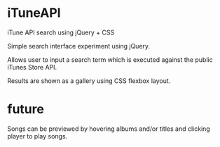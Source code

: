# iTuneAPI
iTune API search using jQuery + CSS

Simple search interface experiment using jQuery.

Allows user to input a search term which is executed against the public iTunes Store API.

Results are shown as a gallery using CSS flexbox layout.


# future
Songs can be previewed by hovering albums and/or titles and clicking player to play songs.
